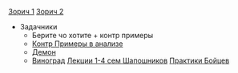 [Зорич 1](https://matan.math.msu.su/media/uploads/2020/03/V.A.Zorich-Kniga-I-10-izdanie-Corr.pdf)
[Зорич 2](https://matan.math.msu.su/media/uploads/2020/03/V.A.Zorich-Kniga-II-9-izdanie-Temp-Corr-3.pdf)
 - Задачники
	 - Берите чо хотите + контр примеры
	 - [Контр Примеры в анализе](https://ikfia.ysn.ru/wp-content/uploads/2018/01/GelbaumOlmsted1967ru.pdf)
	 - [Демон](https://kvm.gubkin.ru/pub/uok/Demidovich.pdf)
	 - [Виноград](http://www.physics.gov.az/book_M/Vinogradova_Olehnik_Sadovnichii.pdf)
[Лекции 1-4 сем Шапошников](https://teach-in.ru/course/calculus-shaposhnikov-part1)
[Практики Бойцев](https://www.youtube.com/watch?v=NyNcdH0Hxjo&list=PLx5jwZiVE4CUECfrAFgZS_BHr4tVNtgo6)
